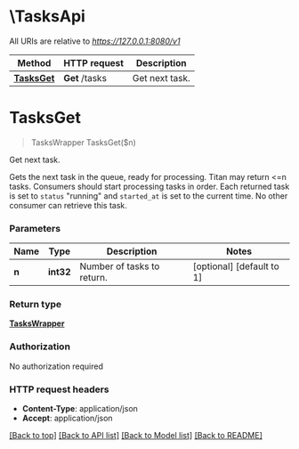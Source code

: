 # \TasksApi

All URIs are relative to *https://127.0.0.1:8080/v1*

Method | HTTP request | Description
------------- | ------------- | -------------
[**TasksGet**](TasksApi.md#TasksGet) | **Get** /tasks | Get next task.


# **TasksGet**
> TasksWrapper TasksGet($n)

Get next task.

Gets the next task in the queue, ready for processing. Titan may return <=n tasks. Consumers should start processing tasks in order. Each returned task is set to `status` \"running\" and `started_at` is set to the current time. No other consumer can retrieve this task.


### Parameters

Name | Type | Description  | Notes
------------- | ------------- | ------------- | -------------
 **n** | **int32**| Number of tasks to return. | [optional] [default to 1]

### Return type

[**TasksWrapper**](TasksWrapper.md)

### Authorization

No authorization required

### HTTP request headers

 - **Content-Type**: application/json
 - **Accept**: application/json

[[Back to top]](#) [[Back to API list]](../README.md#documentation-for-api-endpoints) [[Back to Model list]](../README.md#documentation-for-models) [[Back to README]](../README.md)

